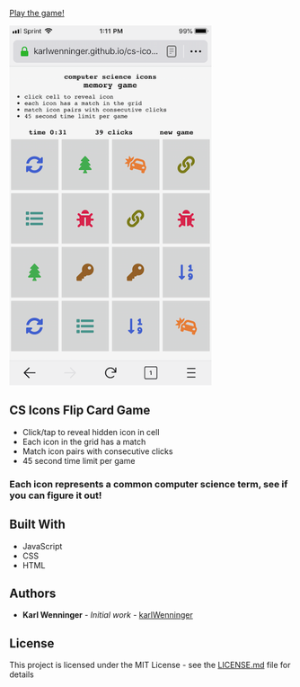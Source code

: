 [Play the game!](https://karlwenninger.github.io/cs-history-trivia-quiz/)	


 [![Preview](mobile-preview.png)](https://karlwenninger.github.io/cs-history-trivia-quiz/)


## CS Icons Flip Card Game

* Click/tap to reveal hidden icon in cell
* Each icon in the grid has a match
* Match icon pairs with consecutive clicks
* 45 second time limit per game
### Each icon represents a common computer science term, see if you can figure it out!

## Built With

* JavaScript
* CSS
* HTML

## Authors

* **Karl Wenninger** - *Initial work* - [karlWenninger](https://github.com/karlWenninger)

## License

This project is licensed under the MIT License - see the [LICENSE.md](LICENSE.md) file for details
